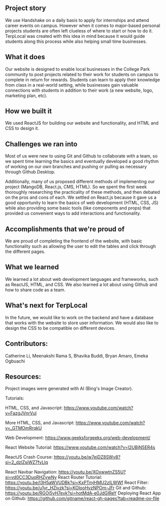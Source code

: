 ## Project story

We use Handshake on a daily basis to apply for internships and attend career events on campus. However when it comes to major-based personal projects students are often left clueless of where to start or how to do it. TerpLocal was created with this idea in mind because it would guide students along this process while also helping small time businesses.

## What it does

Our website is designed to enable local businesses in the College Park community to post projects related to their work for students on campus to complete in return for rewards. Students can learn to apply their knowledge from class in a real-world setting, while businesses gain valuable connections with students in addition to their work (a new website, logo, marketing plan, etc).

## How we built it

We used ReactJS for building our website and functionality, and HTML and CSS to design it. 

## Challenges we ran into

Most of us were new to using Git and Github to collaborate with a team, so we spent time learning the basics and eventually developed a good rhythm of working on our own branches and pushing or pulling as necessary through Github Desktop.

Additionally, many of us proposed different methods of implementing our project (MangoDB, React.js, CMS, HTML). So we spent the first week thoroughly researching the practicality of these methods, and then debated on the pros and cons of each. We settled on React.js because it gave us a good opportunity to learn the basics of web development (HTML, CSS, JS) while also providing some basic tools (like components and props) that provided us convenient ways to add interactions and functionality.

## Accomplishments that we're proud of

We are proud of completing the frontend of the website, with basic functionality such as allowing the user to edit the tables and click through the different pages. 

## What we learned

We learned a lot about web development languages and frameworks, such as ReactJS, HTML, and CSS. We also learned a lot about using Github and how to share code as a team. 

## What's next for TerpLocal

In the future, we would like to work on the backend and have a database that works with the website to store user information. We would also like to design the CSS to be compatible on different devices. 

## Contributors:

Catherine Li, Meenakshi Rama S, Bhavika Buddi, Bryan Amaro, Emeka Ogbuachi

## Resources:

Project images were generated with AI (Bing's Image Creator). 


Tutorials: 

HTML, CSS, and Javascript: https://www.youtube.com/watch?v=FazgJVnrVuI

More HTML, CSS, and Javascript: https://www.youtube.com/watch?v=_GTMOmRrqkU

Web Development: https://www.geeksforgeeks.org/web-development/

React Website Tutorial: https://www.youtube.com/watch?v=I2UBjN5ER4s

ReactJS Crash Course: https://youtu.be/w7ejDZ8SWv8?si=2_dzlZsiWZ7fvLIq

React Navbar Navigation: https://youtu.be/XOxwwtnZS5U?si=vd0CC3DuoRHZywNy
React Router Tutorial: https://youtu.be/l3H5aWVUDBk?si=KxPTmjHMU2zILWWf
React Filter: https://youtu.be/u1yr_HZivzk?si=KOlooHvzNPOm-JFr
Git and Github: https://youtu.be/RGOj5yH7evk?si=hotMdA-e0JdGIReY
Deploying React App on Github: https://github.com/gitname/react-gh-pages?tab=readme-ov-file
